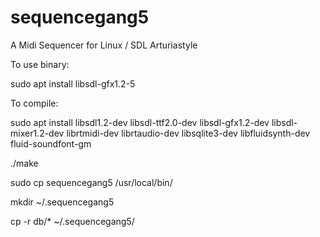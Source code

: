 # sequencegang5
A Midi Sequencer for Linux / SDL Arturiastyle

To use binary:

sudo apt install libsdl-gfx1.2-5

To compile:

sudo apt install libsdl1.2-dev libsdl-ttf2.0-dev libsdl-gfx1.2-dev libsdl-mixer1.2-dev librtmidi-dev librtaudio-dev libsqlite3-dev libfluidsynth-dev fluid-soundfont-gm

./make

sudo cp sequencegang5 /usr/local/bin/

mkdir ~/.sequencegang5

cp -r db/* ~/.sequencegang5/
